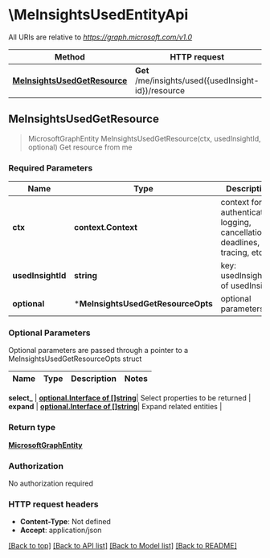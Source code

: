 # \MeInsightsUsedEntityApi

All URIs are relative to *https://graph.microsoft.com/v1.0*

Method | HTTP request | Description
------------- | ------------- | -------------
[**MeInsightsUsedGetResource**](MeInsightsUsedEntityApi.md#MeInsightsUsedGetResource) | **Get** /me/insights/used({usedInsight-id})/resource | Get resource from me



## MeInsightsUsedGetResource

> MicrosoftGraphEntity MeInsightsUsedGetResource(ctx, usedInsightId, optional)
Get resource from me

### Required Parameters


Name | Type | Description  | Notes
------------- | ------------- | ------------- | -------------
**ctx** | **context.Context** | context for authentication, logging, cancellation, deadlines, tracing, etc.
**usedInsightId** | **string**| key: usedInsight-id of usedInsight | 
 **optional** | ***MeInsightsUsedGetResourceOpts** | optional parameters | nil if no parameters

### Optional Parameters

Optional parameters are passed through a pointer to a MeInsightsUsedGetResourceOpts struct


Name | Type | Description  | Notes
------------- | ------------- | ------------- | -------------

 **select_** | [**optional.Interface of []string**](string.md)| Select properties to be returned | 
 **expand** | [**optional.Interface of []string**](string.md)| Expand related entities | 

### Return type

[**MicrosoftGraphEntity**](microsoft.graph.entity.md)

### Authorization

No authorization required

### HTTP request headers

- **Content-Type**: Not defined
- **Accept**: application/json

[[Back to top]](#) [[Back to API list]](../README.md#documentation-for-api-endpoints)
[[Back to Model list]](../README.md#documentation-for-models)
[[Back to README]](../README.md)

